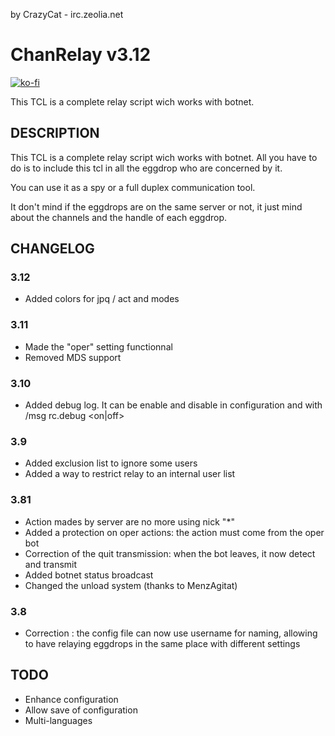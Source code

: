 by CrazyCat - irc.zeolia.net

# ChanRelay v3.12
[![ko-fi](https://www.ko-fi.com/img/githubbutton_sm.svg)](https://ko-fi.com/crazycat)

This TCL is a complete relay script wich works with botnet.

## DESCRIPTION

This TCL is a complete relay script wich works with botnet.
All you have to do is to include this tcl in all the eggdrop who are concerned by it.

You can use it as a spy or a full duplex communication tool.

It don't mind if the eggdrops are on the same server or not, it just mind about the channels and the handle of each eggdrop.

## CHANGELOG

### 3.12
- Added colors for jpq / act and modes

### 3.11
- Made the "oper" setting functionnal
- Removed MDS support
### 3.10
- Added debug log. It can be enable and disable in configuration and with /msg rc.debug <on|off>

### 3.9
- Added exclusion list to ignore some users
- Added a way to restrict relay to an internal user list
### 3.81
- Action mades by server are no more using nick "*"
- Added a protection on oper actions: the action must come from the oper bot
- Correction of the quit transmission: when the bot leaves, it now detect and transmit
- Added botnet status broadcast
- Changed the unload system (thanks to MenzAgitat)
### 3.8
- Correction : the config file can now use username for naming, allowing to have relaying eggdrops in the same place with different settings

## TODO
- Enhance configuration
- Allow save of configuration
- Multi-languages

